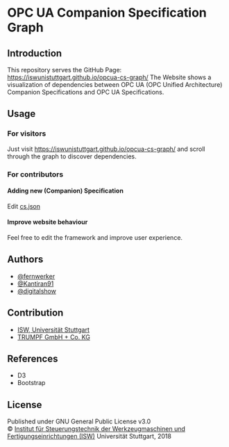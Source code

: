 OPC UA Companion Specification Graph
=====================================

## Introduction
This repository serves the GitHub Page: https://iswunistuttgart.github.io/opcua-cs-graph/
The Website shows a visualization of dependencies between OPC UA (OPC Unified Architecture) Companion Specifications and OPC UA Specifications.

## Usage
### For visitors
Just visit https://iswunistuttgart.github.io/opcua-cs-graph/ and scroll through the graph to discover dependencies.

### For contributors
#### Adding new (Companion) Specification
Edit [cs.json](data/cs.json)

#### Improve website behaviour
Feel free to edit the framework and improve user experience.

## Authors
* [@fernwerker](https://github.com/fernwerker)
* [@Kantiran91](https://github.com/Kantiran91)
* [@digitalshow](https://github.com/digitalshow)

## Contribution
* [ISW, Universit&auml;t Stuttgart](https://www.isw.uni-stuttgart.de)
* [TRUMPF GmbH + Co. KG](https://www.trumpf.com/)

## References
* D3
* Bootstrap

## License
Published under GNU General Public License v3.0  
&copy; [Institut f&uuml;r Steuerungstechnik der Werkzeugmaschinen und Fertigungseinrichtungen (ISW)](https://www.isw.uni-stuttgart.de)
Universit&auml;t Stuttgart, 2018